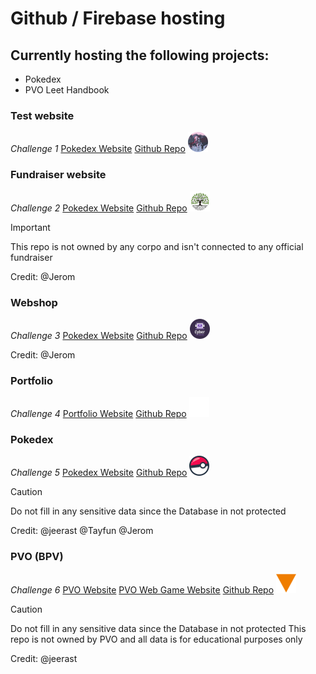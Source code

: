# Github / Firebase hosting

## Currently hosting the following projects:
- Pokedex
- PVO Leet Handbook

### Test website
*Challenge 1*
[Pokedex Website](https://tijl-pleuger-vista.github.io/website.github.io/public/test/)
[Github Repo](https://github.com/Tijl-Pleuger-Vista/project-1)
![Picture of a pokemon](test.png)



### Fundraiser website
*Challenge 2*
[Pokedex Website](https://tijl-pleuger-vista.github.io/website.github.io/public/team-trees/)
[Github Repo](https://github.com/Tijl-Pleuger-Vista/project-2)
![Picture of a pokemon](teamtree.png)

> [!IMPORTANT]
> This repo is not owned by any corpo and isn't connected to any official fundraiser

Credit: 
@Jerom



### Webshop
*Challenge 3*
[Pokedex Website](https://tijl-pleuger-vista.github.io/website.github.io/public/webshop/)
[Github Repo](https://github.com/Tijl-Pleuger-Vista/project-3)
![Picture of a man in a suit](webshop.png)

Credit: 
@Jerom



### Portfolio
*Challenge 4*
[Portfolio Website](https://headbodyscript.github.io/ign-index)
[Github Repo](https://github.com/Tijl-Pleuger-Vista/project-4)
![The HeadBodyScript Logo](portfolio.png)



### Pokedex
*Challenge 5*
[Pokedex Website](https://tijl-pleuger-vista.github.io/website.github.io/public/pokedex/)
[Github Repo](https://github.com/Tijl-Pleuger-Vista/project-5)
![Picture of a pokemon](pokedex.png)

> [!CAUTION]
> Do not fill in any sensitive data since the Database in not protected

Credit: 
@jeerast @Tayfun @Jerom



### PVO (BPV)
*Challenge 6*
[PVO Website](https://tijl-pleuger-vista.github.io/website.github.io/public/leet-handbook/)
[PVO Web Game Website](https://tijl-pleuger-vista.github.io/website.github.io/public/leet-game/)
[Github Repo](https://github.com/Tijl-Pleuger-Vista/project-6)
![Logo from PVO](pvo.png)

> [!CAUTION]
> Do not fill in any sensitive data since the Database in not protected
> This repo is not owned by PVO and all data is for educational purposes only

Credit: 
@jeerast
